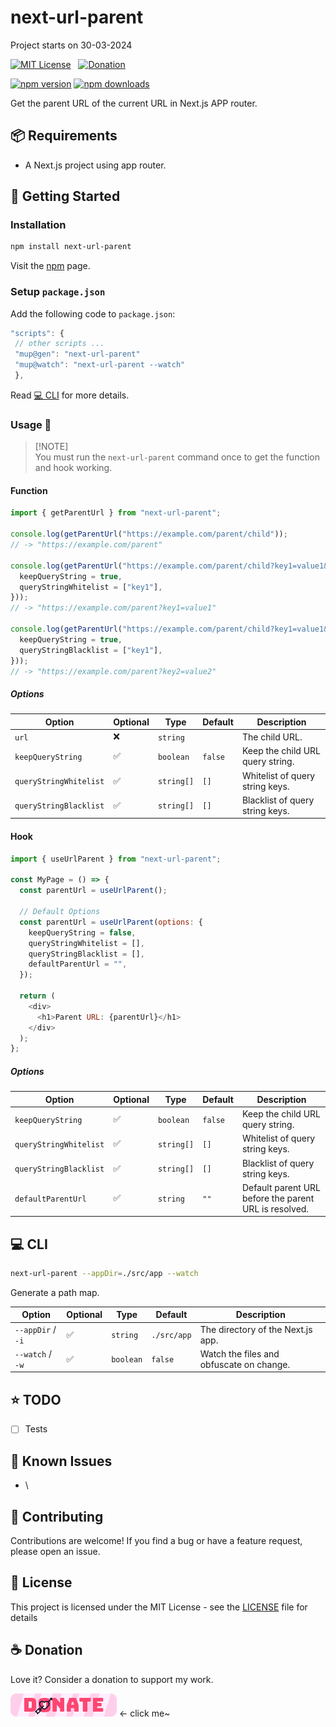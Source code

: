 # next-url-parent

Project starts on 30-03-2024

<!-- ![Tests](https://github.com/soranoo/next-url-parent/actions/workflows/auto_test.yml/badge.svg)  -->

[![MIT License](https://img.shields.io/badge/License-MIT-green.svg)](LICENSE)&nbsp;&nbsp;&nbsp;[![Donation](https://img.shields.io/static/v1?label=Donation&message=❤️&style=social)](https://github.com/soranoo/Donation)

[![npm version](https://img.shields.io/npm/v/next-url-parent?color=red&style=flat)](https://www.npmjs.com/package/next-url-parent) [![npm downloads](https://img.shields.io/npm/dt/next-url-parent?color=blue&style=flat)](https://www.npmjs.com/package/next-url-parent)

Get the parent URL of the current URL in Next.js APP router.

<!-- ## 🗝️ Features

-  -->

## 📦 Requirements

- A Next.js project using app router.

## 🚀 Getting Started

### Installation

```bash
npm install next-url-parent
```

Visit the [npm](https://www.npmjs.com/package/next-css-obfuscator) page.

### Setup `package.json`
Add the following code to `package.json`:

```javascript
"scripts": {
 // other scripts ...
 "mup@gen": "next-url-parent"
 "mup@watch": "next-url-parent --watch"
 },
```

Read [💻 CLI](#-cli) for more details.

### Usage 🎉

> [!NOTE]\
> You must run the `next-url-parent` command once to get the function and hook working.

#### Function
```javascript
import { getParentUrl } from "next-url-parent";

console.log(getParentUrl("https://example.com/parent/child"));
// -> "https://example.com/parent"

console.log(getParentUrl("https://example.com/parent/child?key1=value1&key2=value2", { 
  keepQueryString = true,
  queryStringWhitelist = ["key1"],
}));
// -> "https://example.com/parent?key1=value1"

console.log(getParentUrl("https://example.com/parent/child?key1=value1&key2=value2", { 
  keepQueryString = true,
  queryStringBlacklist = ["key1"],
}));
// -> "https://example.com/parent?key2=value2"
```

##### Options
| Option| Optional | Type| Default| Description|
| --- | --- | --- | --- | --- |
|`url`| :x: | `string` | | The child URL. |
| `keepQueryString` | ✅ | `boolean` | `false` | Keep the child URL query string. |
| `queryStringWhitelist` | ✅ | `string[]` | `[]` | Whitelist of query string keys. |
| `queryStringBlacklist` | ✅ | `string[]` | `[]` | Blacklist of query string keys. |

#### Hook
```javascript
import { useUrlParent } from "next-url-parent";

const MyPage = () => {
  const parentUrl = useUrlParent();

  // Default Options
  const parentUrl = useUrlParent(options: { 
    keepQueryString = false,
    queryStringWhitelist = [],
    queryStringBlacklist = [],
    defaultParentUrl = "",
  });

  return (
    <div>
      <h1>Parent URL: {parentUrl}</h1>
    </div>
  );
};

```

##### Options
| Option| Optional | Type| Default| Description|
| --- | --- | --- | --- | --- |
| `keepQueryString` | ✅ | `boolean` | `false` | Keep the child URL query string. |
| `queryStringWhitelist` | ✅ | `string[]` | `[]` | Whitelist of query string keys. |
| `queryStringBlacklist` | ✅ | `string[]` | `[]` | Blacklist of query string keys. |
| `defaultParentUrl` | ✅ | `string` | `""` | Default parent URL before the parent URL is resolved. |


## 💻 CLI

```bash
next-url-parent --appDir=./src/app --watch
```
Generate a path map.

| Option            | Optional | Type      | Default     | Description                              |
| ----------------- | -------- | --------- | ----------- | ---------------------------------------- |
| `--appDir` / `-i` | ✅       | `string`  | `./src/app` | The directory of the Next.js app.        |
| `--watch` / `-w`  | ✅       | `boolean` | `false`     | Watch the files and obfuscate on change. |

## ⭐ TODO

- [ ] Tests

## 🐛 Known Issues

- \

## 🤝 Contributing

Contributions are welcome! If you find a bug or have a feature request, please open an issue.

## 📝 License

This project is licensed under the MIT License - see the [LICENSE](LICENSE) file for details

## ☕ Donation

Love it? Consider a donation to support my work.

[!["Donation"](https://raw.githubusercontent.com/soranoo/Donation/main/resources/image/DonateBtn.png)](https://github.com/soranoo/Donation) <- click me~
